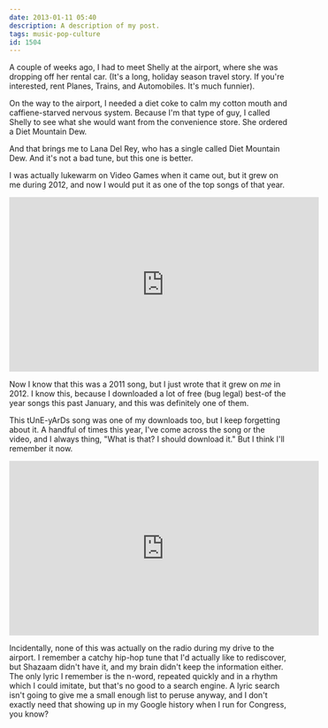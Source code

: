 ```yaml
---
date: 2013-01-11 05:40
description: A description of my post.
tags: music-pop-culture
id: 1504
---
```

A couple of weeks ago, I had to meet Shelly at the airport, where she was dropping off her rental car.  (It's a long, holiday season travel story.  If you're interested, rent Planes, Trains, and Automobiles.  It's much funnier).

On the way to the airport, I needed a diet coke to calm my cotton mouth and caffiene-starved nervous system.  Because I'm that type of guy, I called Shelly to see what she would want from the convenience store.  She ordered a Diet Mountain Dew.
<!--more-->
And that brings me to Lana Del Rey, who has a single called Diet Mountain Dew.  And it's not a bad tune, but this one is better.

I was actually lukewarm on Video Games when it came out, but it grew on me during 2012, and now I would put it as one of the top songs of that year.  

<iframe width="560" height="315" src="http://www.youtube.com/embed/HO1OV5B_JDw" frameborder="0" allowfullscreen></iframe>

Now I know that this was a 2011 song, but I just wrote that it grew on <i>me</i> in 2012.  I know this, because I downloaded a lot of free (bug legal) best-of the year songs this past January, and this was definitely one of them.

This tUnE-yArDs song was one of my downloads too, but I keep forgetting about it.  A handful of times this year, I've come across the song or the video, and I always thing, "What is that?  I should download it."  But I think I'll remember it now.

<iframe width="560" height="315" src="http://www.youtube.com/embed/YQ1LI-NTa2s" frameborder="0" allowfullscreen></iframe>

Incidentally, none of this was actually on the radio during my drive to the airport.  I remember a catchy hip-hop tune that I'd actually like to rediscover, but Shazaam didn't have it, and my brain didn't keep the information either.  The only lyric I remember is the n-word, repeated quickly and in a rhythm which I could imitate, but that's no good to a search engine.  A lyric search isn't going to give me a small enough list to peruse anyway, and I don't exactly need that showing up in my Google history when I run for Congress, you know?
